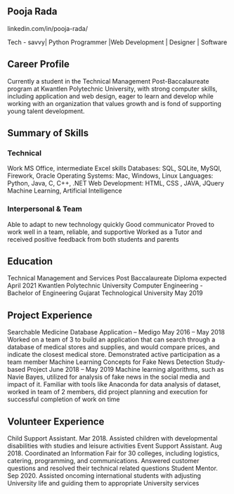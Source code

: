 ## Pooja Rada

linkedin.com/in/pooja-rada/

Tech - savvy| Python Programmer |Web Development | Designer | Software

## Career Profile
Currently a student in the Technical Management Post-Baccalaureate program at Kwantlen Polytechnic University, with strong computer skills, including application and web design, eager to learn and develop while working with an organization that values growth and is fond of supporting young talent development.

## Summary of Skills
### Technical

Work MS Office, intermediate Excel skills 
Databases: SQL, SQLite, MySQl, Firework, Oracle 
Operating Systems: Mac, Windows, Linux 
Languages: Python, Java, C, C++, .NET 
Web Development: HTML, CSS , JAVA, JQuery Machine Learning, Artificial Intelligence 

### Interpersonal & Team
Able to adapt to new technology quickly Good communicator Proved to work well in a team, reliable, and supportive Worked as a Tutor and received positive feedback from both students and parents

## Education
Technical Management and Services Post Baccalaureate Diploma expected April 2021
Kwantlen Polytechnic University
Computer Engineering - Bachelor of Engineering
Gujarat Technological University May 2019

## Project Experience
Searchable Medicine Database Application – Medigo May 2016 – May 2018 Worked on a team of 3 to build an application that can search through a database of medical stores and supplies, and would compare prices, and indicate the closest medical store. Demonstrated active participation as a team member
Machine Learning Concepts for Fake News Detection
Study-based Project June 2018 – May 2019 Machine learning algorithms, such as Navie Bayes, utilized for analysis of fake news in the social media and impact of it. Familiar with tools like Anaconda for data analysis of dataset, worked in team of 2 members, did project planning and execution for successful completion of work on time

## Volunteer Experience
Child Support Assistant. Mar 2018. Assisted children with developmental disabilities with studies and leisure activities
Event Support Assistant. Aug 2018. Coordinated an Information Fair for 30 colleges, including logistics, catering, programming, and communications. Answered customer questions and resolved their technical related questions
Student Mentor. Sep 2020. Assisted oncoming international students with adjusting University life and guiding them to appropriate University services
